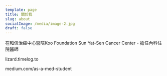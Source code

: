 ```yaml
---
template: page
title: 關於我
slug: about
socialImage: /media/image-2.jpg
draft: false
---
```


在和信治癌中心醫院Koo Foundation Sun Yat-Sen Cancer Center - 擔任內科住院醫師


lizard.timelog.to

medium.com/as-a-med-student
